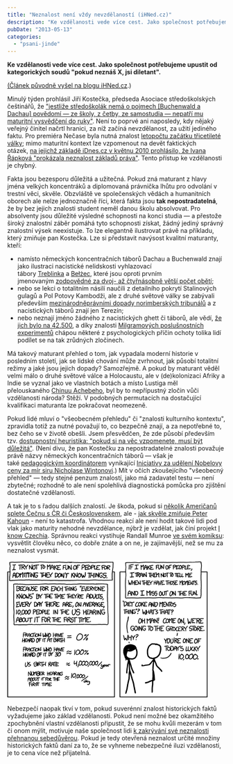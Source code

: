 ```yaml
---
title: "Neznalost není vždy nevzdělaností (iHNed.cz)"
description: "Ke vzdělanosti vede více cest. Jako společnost potřebujeme upustit od kategorických soudů 'pokud neznáš X, jsi diletant'."
pubDate: "2013-05-13"
categories: 
  - "psani-jinde"
---
```


**Ke vzdělanosti vede více cest. Jako společnost potřebujeme upustit od kategorických soudů "pokud neznáš X, jsi diletant".**

[(Článek původně vyšel na blogu iHNed.cz](http://podhajsky.blog.ihned.cz/c1-59866220-neznalost-neni-vzdy-nevzdelanosti).)

<!--more-->

Minulý týden prohlásil Jiří Kostečka, předseda Asociace středoškolských češtinářů, že ["jestliže středoškolák nemá o pojmech \[Buchenwald a Dachau\] povědomí — ze školy, z četby, ze samostudia — nepatří mu maturitní vysvědčení do ruky"](http://zpravy.ihned.cz/c1-59850430-cestinar-statni-maturity-jsou-v-poradku). Není to poprvé ani naposledy, kdy nějaký veřejný činitel načrtl hranici, za níž začíná nevzdělanost, za užití jediného faktu. Pro premiéra Nečase byla nutná znalost [letopočtu začátku třicetileté války](http://www.google.com/url?q=http%3A%2F%2Fbajgar.blog.ihned.cz%2Fc1-57730520-nejsem-rasista-ale-ty-doplnte-mensinu-dle-sveho-vyberu-fakt-nemam-rad&sa=D&sntz=1&usg=AFQjCNHvIgdzQGZEsOVkh2kGimmUDxVp7w); mimo maturitní kontext lze vzpomenout na devět faktických otázek, [na jejichž základě iDnes.cz v květnu 2010 prohlásilo, že Ivana Řápková "prokázala neznalost základů práva"](http://zpravy.idnes.cz/video-primatorka-rapkova-propadla-v-pravnickem-kvizu-idnes-cz-pbl-/domaci.aspx?c=A100510_175726_domaci_taj). Tento přístup ke vzdělanosti je chybný.

Fakta jsou bezesporu důležitá a užitečná. Pokud zná maturant z hlavy jména velkých koncentráků a diplomovaná právnička lhůtu pro odvolání v trestní věci, skvěle. Obzvláště ve společenských vědách a humanitních oborech ale nelze jednoznačně říci, která fakta jsou **tak nepostradatelná**, že by bez jejich znalosti student neměl danou školu absolvovat. Pro absolventy jsou důležité výsledné schopnosti na konci studia — a přestože široký znalostní záběr pomáhá tyto schopnosti získat, žádný jediný správný znalostní výsek neexistuje. To lze elegantně ilustrovat právě na příkladu, který zmiňuje pan Kostečka. Lze si představit navýsost kvalitní maturanty, kteří:

- namísto německých koncentračních táborů Dachau a Buchenwald znají jako ilustraci nacistické nelidskosti vyhlazovací tábory [Treblinka](http://en.wikipedia.org/wiki/Treblinka_extermination_camp) a [Bełżec](http://en.wikipedia.org/wiki/Belzec_extermination_camp), které jsou oproti prvním jmenovaným [zodpovědné za dvoj- až čtyřnásobně větší počet obětí](http://en.wikipedia.org/wiki/List_of_Nazi_concentration_camps); 
- nebo se lekci o totalitním násilí naučili z detailního pokrytí Stalinových gulagů a Pol Potovy Kambodži, ale z druhé světové války se zabývali především [mezinárodněprávními dopady norimberských tribunálů](http://www.roberthjackson.org/the-man/speeches-articles/speeches/speeches-related-to-robert-h-jackson/the-influence-of-the-nuremberg-trial-on-international-criminal-law/) a z nacistických táborů znají jen Terezín;
- nebo neznají jméno žádného z nacistických ghett či táborů, ale vědí, [že jich bylo na 42.500](http://www.nytimes.com/2013/03/03/sunday-review/the-holocaust-just-got-more-shocking.html?pagewanted=all&_r=0), a díky znalosti [Milgramových poslušnostních experimentů](http://en.wikipedia.org/wiki/Milgram_experiment) chápou některé z psychologických příčin ochoty tolika lidí podílet se na tak zrůdných zločinech.

Má takový maturant přehled o tom, jak vypadala moderní historie v posledním století, jak se lidské chování může zvrhnout, jak působí totalitní režimy a jaké jsou jejich dopady? Samozřejmě. A pokud by maturant věděl velmi málo o druhé světové válce a Holocaustu, ale v (de)kolonizaci Afriky a Indie se vyznal jako ve vlastních botách a místo Lustiga měl přelouskaného [Chinuu Achebeho](http://art.ihned.cz/c1-59564670-nekrolog-chinua-achebe-osvobodil-africkou-literaturu-od-kolonialistu), byl by to nepřípustný zločin vůči vzdělanosti národa? Stěží. V podobných permutacích na dostačující kvalifikaci maturanta lze pokračovat neomezeně.

Pokud lidé mluví o "všeobecném přehledu" či "znalosti kulturního kontextu", zpravidla totiž za nutné považují to, co bezpečně znají, a za nepotřebné to, bez čeho se v životě obešli. Jsem přesvědčen, že zde působí především tzv. [dostupnostní heuristika: "pokud si na věc vzpomenete, musí být důležitá"](http://en.wikipedia.org/wiki/Availability_heuristic). (Není divu, že pan Kostečku za nepostradatelné znalosti považuje právě názvy německých koncentračních táborů — však je také [pedagogickým koordinátorem](http://www.nicholaswinton.eu/cs/kontakty) vynikající [Iniciativy za udělení Nobelovy ceny za mír siru Nicholase Wintonovi](http://www.nicholaswinton.eu/).) Mít v očích zkoušejícího "všeobecný přehled" — tedy stejné penzum znalostí, jako má zadavatel testu — není zbytečné; rozhodně to ale není spolehlivá diagnostická pomůcka pro zjištění dostatečné vzdělanosti.

A tak je to s řadou dalších znalostí. Je škoda, pokud si [několik Američanů splete Čečnu s ČR či Československem](http://publicshaming.tumblr.com/post/48547675807/the-definitive-people-who-thought-chechnya-was-the), ale - [jak skvěle zmiňuje Peter Kahoun](http://kahi.cz/blog/o-zemepisu-a-hledani-vinika) - není to katastrofa. Vhodnou reakcí ale není hodit takové lidi pod vlak jako maturity nehodné nevzdělance, nýbrž je vzdělat, jak činí projekt [I know Czechia](http://www.iknowczechia.com/). Správnou reakci vystihuje Randall Munroe [ve svém komiksu](http://xkcd.com/1053/): vysvětlit člověku něco, co dobře znáte a on ne, je zajímavější, než se mu za neznalost vysmát.

![](images/ten_thousand.png)

Nebezpečí naopak tkví v tom, pokud suverénní znalost historických faktů vyžadujeme jako základ vzdělanosti. Pokud není možné bez okamžitého zpochybnění vlastní vzdělanosti připustit, že se mohu kvůli mezerám v tom či onom mýlit, motivuje naše společnost lidi [k zakrývání své neznalosti přehnanou sebedůvěrou](http://www.national-geographic.cz/detail/proc-si-hloupi-lide-mysli-ze-jsou-nejchytrejsi-vlastni-neobjektivita-je-potvrzena-vedci-39473/). Pokud je tedy otevřená neznalost určité množiny historických faktů daní za to, že se vyhneme nebezpečné iluzi vzdělanosti, je to cena více než přijatelná.
